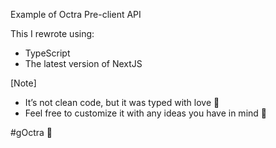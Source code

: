 Example of Octra Pre-client API

This I rewrote using:
- TypeScript
- The latest version of NextJS

[Note]
- It’s not clean code, but it was typed with love 💙
- Feel free to customize it with any ideas you have in mind 🧠

#gOctra 💙
